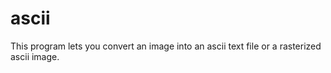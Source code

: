 # ascii

This program lets you convert an image into an ascii text file or a rasterized ascii image.